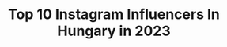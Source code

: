 ---
title: Top 10 Instagram Influencers In Hungary in 2023
description: >-
  Find top Instagram influencers in Hungary in 2023. Most popular hashtags: #budapest #ootd #balaton #autumn.
platform: Instagram
hits: 31
text_top: Identify the best Instagram profiles on inBeat.
text_bottom: Our database has 31 Instagram influencers like this in Hungary for you to work with.
profiles:
  - username: "themacarongirl.travels"
    fullname: >-
      𝐓𝐈𝐌𝐈  • 𝚝𝚛𝚊𝚟𝚎𝚕 𝚋𝚕𝚘𝚐𝚐𝚎𝚛
    bio: >-
      🇭🇺Budapest based #travelgirl • Macaron & Fashion lover 🔜 Hungary❤️ 📚 Insta tipps: @instazz.velem 👇🏻 𝘽𝙇𝙊𝙂, 𝙄𝙉𝙎𝙏𝘼 𝙒𝙊𝙍𝙆𝙎𝙃𝙊𝙋, 𝙋𝙍𝙀𝙎𝙀𝙏𝙎 👇🏻
    location: "Hungary"
    followers: 95811
    engagement: 314
    commentsToLikes: 0.032709
    id: ck139okkzmcno0i19f9x0g1cj
    verified: false
    hashtags: "#budapest, #balaton, #italy, #prettylittletrips"
  - username: "oksana_domoratskaya"
    fullname: >-
      Oksana Domoratskaya
    bio: >-
      Mercurian Bunny 🐰🌌 Traveling. Dreaming. Overthinking. Based in 📍Singapore 🌴 Follow me & I will share my strangeness with you.. 👽🖖🏻
    location: "Hungary"
    followers: 146623
    engagement: 114
    commentsToLikes: 0.058252
    id: ck0u1ozknxkyg0i19vq7tnq2q
    verified: false
    hashtags: "#atmosphere, #city, #view, #friday"
  - username: "schatzi_nadi"
    fullname: >-
      Schatzl Nadine
    bio: >-
      •[Handball player]🤾🏻‍♀️🇭🇺 •@ftc_kezilabda •@mkszkezilabda •@drkdorko •@dorkowomen •@dorkohungary •@marnyshungary
    location: "Hungary"
    followers: 12521
    engagement: 1537
    commentsToLikes: 0.005824
    id: ck134x2umym0u0i19ua3rw2z1
    verified: false
    hashtags: "#reklam, #marnys, #dorkofamily, #rekl"
  - username: "leonettatarcsa"
    fullname: >-
      Ⓛ Ⓔ Ⓞ Ⓝ Ⓔ Ⓣ Ⓣ Ⓐ
    bio: >-
      🇭🇺📍in 🇦🇪 🎓Msc Economist in Marketing 🎓Level 3 PT 🌺 @leonettafolklor 🔷Scitec Nutrition Athlete 🔷@healthyteddy1🥗 🔷@prettylittlething.me👗
    location: "Hungary"
    followers: 40827
    engagement: 457
    commentsToLikes: 0.054880
    id: ck0vy8u4f2sg40i1955lm31nf
    verified: false
    hashtags: "#classywomen, #pltdress, #teamscitec, #dubaifashion"
  - username: "nebald_oliver"
    fullname: >-
      Nébald Olivér
    bio: >-
      
    location: "Hungary"
    followers: 89476
    engagement: 485
    commentsToLikes: 0.003034
    id: ck134sk9uxzqa0i19erhad611
    verified: false
    hashtags: "#burnzero, #nemelvagyunk, #chill, #zerocukor"
  - username: "szabo__boglarka"
    fullname: >-
      BOGLARKA SZABO
    bio: >-
      Hungarian🇭🇺 📍Budapest 👤Freelance model 💪🏽Fitness lover 🎓University student 🍽Hobby chef
    location: "Hungary"
    followers: 61666
    engagement: 302
    commentsToLikes: 0.008823
    id: ck14iwalkhgdu0i19czt94x3d
    verified: false
    hashtags: "#outfit, #ootd, #budapest, #reklam"
  - username: "nomi.hu"
    fullname: >-
      Nomi 糯米 ♥️
    bio: >-
      #vegan #34yo 📍BP My gallery: @nomi_artmodel @nomimage @budaflashstudio
    location: "Hungary"
    followers: 151644
    engagement: 166
    commentsToLikes: 0.024920
    id: ck0tyo45onhcq0i19p9nz0oai
    verified: false
    hashtags: "#done, #azores, #feh, #veganlife"
  - username: "horvathrobert_photography"
    fullname: >-
      ✘ 𝗛𝗼𝗿𝘃𝗮𝘁𝗵 𝗥𝗼𝗯𝗲𝗿𝘁
    bio: >-
      ▪︎ 𝗣𝗵𝗼𝘁𝗼𝗴𝗿𝗮𝗽𝗵𝗲𝗿 | Content creator ▪︎ Canon EOS 250D ⦿ ▪︎ Portré oldalam: @hrphoto_portrait ▪︎ Fotózásért írjatok DM-et! ➢ ▪︎ Új interjú↓
    location: "Hungary"
    followers: 8763
    engagement: 1349
    commentsToLikes: 0.048309
    id: ck0u0697asrej0i19qfvgatin
    verified: false
    hashtags: "#elmenyekitthon, #soksz, #lakebalaton, #balaton"
  - username: "amy.shih_tzu"
    fullname: >-
      Amy
    bio: >-
      ° 🐶 I'm Amy, the Shih-tzu ° 🇭🇺 I live in Hungary ° 🎂 I was born on October 10, 2017 ° 😍 My favorites: balls, plastic bowls, eating, walking
    location: "Hungary"
    followers: 53629
    engagement: 296
    commentsToLikes: 0.082544
    id: ck13atr5us5410i19l9w1x2sp
    verified: false
    hashtags: "#shihtzulovers, #puppiesofinstagram, #doglife, #ilovemydog"
  - username: "missbalaton"
    fullname: >-
      Miss Balaton Beauty Contest
    bio: >-
      👑 Hivatalos Miss Balaton oldal/ Official page of Miss Balaton (Hungary) 🇭🇺👑
    location: "Hungary"
    followers: 19163
    engagement: 144
    commentsToLikes: 0.007646
    id: ck0tvb23han9z0i19setepyb2
    verified: false
    hashtags: "#missbalaton2020, #staystrong, #sze, #missbalatongirls"
---